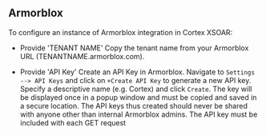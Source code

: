 ## ArmorbloxTo configure an instance of Armorblox integration in Cortex XSOAR:- Provide 'TENANT NAME'    Copy the tenant name from your Armorblox URL (TENANTNAME.armorblox.com).- Provide 'API Key'    Create an API Key in Armorblox. Navigate to `Settings --> API Keys` and click on `+Create API Key` to generate a new API key. Specify a descriptive name (e.g. Cortex) and click `Create`. The key will be displayed once in a popup window and must be copied and saved in a secure location. The API keys thus created should never be shared with anyone other than internal Armorblox admins. The API key must be included with each GET request
